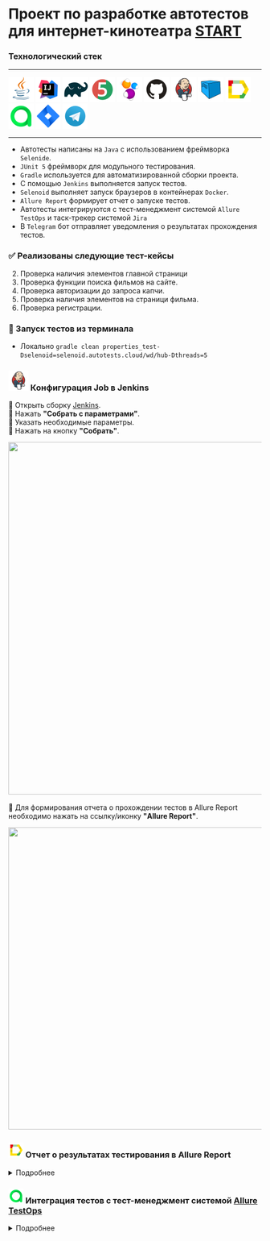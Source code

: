 # Проект по разработке автотестов для интернет-кинотеатра [START](https://start.ru/ "START")
### Технологический стек
________
<img src="image/logo/Java.svg" width="50" height="50"/> <img src="image/logo/Intelij_IDEA.svg" width="50" height="50"/> <img src="image/logo/Gradle.svg" width="50" height="50"/> <img src="image/logo/JUnit5.svg" width="50" height="50"/> <img src="image/logo/Selenide.svg" width="50" height="50"/> <img src="image/logo/GitHub.svg" width="50" height="50"/> <img src="image/logo/Jenkins.svg" width="50" height="50"/> <img src="image/logo/Selenoid.svg" width="50" height="50"/> <img src="image/logo/Allure_Report.svg" width="50" height="50"/> <img src="image/logo/Allure_TestOps.svg" width="50" height="50"/> <img src="image/logo/Jira.svg" width="50" height="50"/> <img src="image/logo/Telegram.svg" width="50" height="50"/>

-----
* Автотесты написаны на ``Java`` с использованием фреймворка ``Selenide``.
* ``JUnit 5`` фреймворк для модульного тестирования.
* ``Gradle`` используется для автоматизированной сборки проекта.
* С помощью ``Jenkins`` выполняется запуск тестов.
* ``Selenoid`` выполняет запуск браузеров в контейнерах ``Docker``.
* ``Allure Report`` формирует отчет о запуске тестов.
* Автотесты интегрируются с тест-менеджмент системой ``Allure TestOps`` и таск-трекер системой ``Jira``
* В ``Telegram`` бот отправляет уведомления о результатах прохождения тестов.

### ✅  Реализованы следующие тест-кейсы
2. Проверка наличия элементов главной страници
3. Проверка функции поиска фильмов на сайте.
4. Проверка авторизации до запроса капчи.
5. Проверка наличия элементов на страници фильма.
6. Проверка регистрации.


### 🚀 Запуск тестов из терминала
* Локально ``gradle clean properties_test-Dselenoid=selenoid.autotests.cloud/wd/hub-Dthreads=5``

### <img src="image/logo/Jenkins.svg" width="40" height="40"/> Конфигурация Job в Jenkins 
🔴 Открыть сборку [Jenkins](https://jenkins.autotests.cloud/job/009_Artem_Kulakov_HomeWork13/).  
🔴 Нажать **"Собрать с параметрами"**.  
🔴 Указать необходимые параметры.  
🔴 Нажать на кнопку **"Собрать"**.  

<img src="image/screenshots/Jenkins parameters.jpg" width="1000" height="700"/>  

🔴 Для формирования отчета о прохождении тестов в Allure Report необходимо нажать на ссылку/иконку **"Allure Report"**.  

<img src="image/screenshots/allure report1.jpg" width="1000" height="600"/>  


### <img src="image/logo/Allure_Report.svg" width="30" height="30"/> Отчет о результатах тестирования в Allure Report

<details>
  <summary>Подробнее</summary>  
  
**1.** Страница «Suites».  

На данной странице представляется распределение выполнявшихся тестов по тестовым наборам или классам, в которых находятся тестовые методы.

<img src="image/screenshots/img_6.png/">  

**2.** Страница «Timeline».  

Данная страница визуализирует временные рамки прохождения каждого теста.  

<img src="image/screenshots/img_7.png/">  

</details>  

### <img src="image/logo/Allure_TestOps.svg" width="30" height="30"/> Интеграция тестов c тест-менеджмент системой [Allure TestOps](https://allure.autotests.cloud/project/996/dashboards)

<details>
  <summary>Подробнее</summary> 

  
📎 **Dashboards.**  

<img src="image/screenshots/img_4.png/">  
  
  

### <img src="image/logo/Jira.svg" width="30" height="30"/> Интеграция тестов c таск-трекер системой [Jira](https://jira.autotests.cloud/browse/HOMEWORK-323)  

<img src="image/screenshots/img_5.png/">  
 

### <img src="image/logo/Telegram.svg" width="30" height="30"/> Уведомления о прохождении тестов в Telegram  

<img src="image/screenshots/img_8.png/">  

